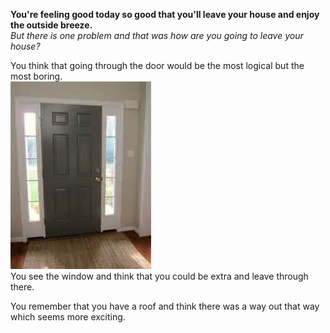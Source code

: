 **You're feeling good today so good that you'll leave your house and enjoy the outside breeze.**  
*But there is one problem and that was how are you going to leave your house?*

You think that going through the door would be the most logical but the most boring.  
![](/images/frontdoor.jpg)  
You see the window and think that you could be extra and leave through there.  

You remember that you have a roof and think there was a way out that way which seems more exciting.
